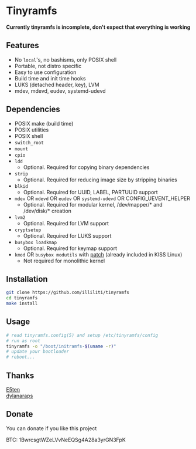 Tinyramfs
=========

**Currently tinyramfs is incomplete, don't expect that everything is working**

Features
--------

- No `local`'s, no bashisms, only POSIX shell
- Portable, not distro specific
- Easy to use configuration
- Build time and init time hooks
- LUKS (detached header, key), LVM
- mdev, mdevd, eudev, systemd-udevd

Dependencies
------------

* POSIX make (build time)
* POSIX utilities
* POSIX shell
* `switch_root`
* `mount`
* `cpio`
* `ldd`
  - Optional. Required for copying binary dependencies
* `strip`
  - Optional. Required for reducing image size by stripping binaries
* `blkid`
  - Optional. Required for UUID, LABEL, PARTUUID support
* `mdev` OR `mdevd` OR `eudev` OR `systemd-udevd` OR CONFIG_UEVENT_HELPER
  - Optional. Required for modular kernel, /dev/mapper/* and /dev/disk/* creation
* `lvm2`
  - Optional. Required for LVM support
* `cryptsetup`
  - Optional. Required for LUKS support
* `busybox loadkmap`
  - Optional. Required for keymap support
* `kmod` OR `busybox modutils` with [patch](https://gist.github.com/illiliti/ef9ee781b5c6bf36d9493d99b4a1ffb6) (already included in KISS Linux)
  - Not required for monolithic kernel

Installation
------------

```sh
git clone https://github.com/illiliti/tinyramfs
cd tinyramfs
make install
```

Usage
-----

```sh
# read tinyramfs.config(5) and setup /etc/tinyramfs/config
# run as root
tinyramfs -o "/boot/initramfs-$(uname -r)"
# update your bootloader
# reboot...
```

Thanks
------

[E5ten](https://github.com/E5ten)  
[dylanaraps](https://github.com/dylanaraps)

Donate
------

You can donate if you like this project

BTC: 1BwrcsgtWZeLVvNeEQSg4A28a3yrGN3FpK
